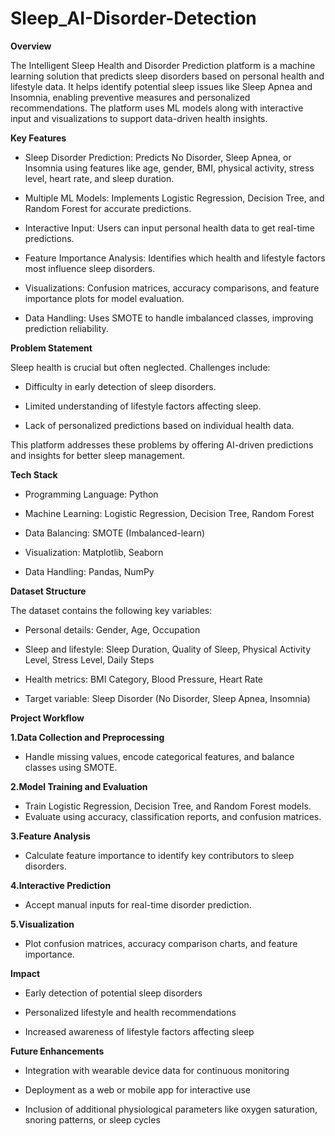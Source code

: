 # Sleep_AI-Disorder-Detection

**Overview**

The Intelligent Sleep Health and Disorder Prediction platform is a machine learning solution that predicts sleep disorders based on personal health and lifestyle data. It helps identify potential sleep issues like Sleep Apnea and Insomnia, enabling preventive measures and personalized recommendations. The platform uses ML models along with interactive input and visualizations to support data-driven health insights.

**Key Features**

- Sleep Disorder Prediction: Predicts No Disorder, Sleep Apnea, or Insomnia using features like age, gender, BMI, physical activity, stress level, heart rate, and sleep duration.

- Multiple ML Models: Implements Logistic Regression, Decision Tree, and Random Forest for accurate predictions.

- Interactive Input: Users can input personal health data to get real-time predictions.

- Feature Importance Analysis: Identifies which health and lifestyle factors most influence sleep disorders.

- Visualizations: Confusion matrices, accuracy comparisons, and feature importance plots for model evaluation.

- Data Handling: Uses SMOTE to handle imbalanced classes, improving prediction reliability.

**Problem Statement**

Sleep health is crucial but often neglected. Challenges include:

- Difficulty in early detection of sleep disorders.

- Limited understanding of lifestyle factors affecting sleep.

- Lack of personalized predictions based on individual health data.

This platform addresses these problems by offering AI-driven predictions and insights for better sleep management.

**Tech Stack**

- Programming Language: Python

- Machine Learning: Logistic Regression, Decision Tree, Random Forest

- Data Balancing: SMOTE (Imbalanced-learn)

- Visualization: Matplotlib, Seaborn

- Data Handling: Pandas, NumPy

**Dataset Structure**

The dataset contains the following key variables:

- Personal details: Gender, Age, Occupation

- Sleep and lifestyle: Sleep Duration, Quality of Sleep, Physical Activity Level, Stress Level, Daily Steps

- Health metrics: BMI Category, Blood Pressure, Heart Rate

- Target variable: Sleep Disorder (No Disorder, Sleep Apnea, Insomnia)

**Project Workflow**

**1.Data Collection and Preprocessing**

- Handle missing values, encode categorical features, and balance classes using SMOTE.

**2.Model Training and Evaluation**

- Train Logistic Regression, Decision Tree, and Random Forest models.
- Evaluate using accuracy, classification reports, and confusion matrices.

**3.Feature Analysis**

- Calculate feature importance to identify key contributors to sleep disorders.

**4.Interactive Prediction**

- Accept manual inputs for real-time disorder prediction.

**5.Visualization**

- Plot confusion matrices, accuracy comparison charts, and feature importance.

**Impact**

- Early detection of potential sleep disorders

- Personalized lifestyle and health recommendations

- Increased awareness of lifestyle factors affecting sleep

**Future Enhancements**

- Integration with wearable device data for continuous monitoring

- Deployment as a web or mobile app for interactive use

- Inclusion of additional physiological parameters like oxygen saturation, snoring patterns, or sleep cycles
